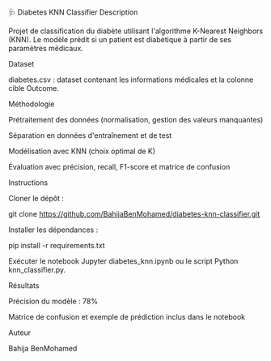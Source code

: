 🩺 Diabetes KNN Classifier
Description

Projet de classification du diabète utilisant l'algorithme K-Nearest Neighbors (KNN).
Le modèle prédit si un patient est diabétique à partir de ses paramètres médicaux.

Dataset

diabetes.csv : dataset contenant les informations médicales et la colonne cible Outcome.

Méthodologie

Prétraitement des données (normalisation, gestion des valeurs manquantes)

Séparation en données d'entraînement et de test

Modélisation avec KNN (choix optimal de K)

Évaluation avec précision, recall, F1-score et matrice de confusion

Instructions

Cloner le dépôt :

git clone https://github.com/BahijaBenMohamed/diabetes-knn-classifier.git


Installer les dépendances :

pip install -r requirements.txt


Exécuter le notebook Jupyter diabetes_knn.ipynb ou le script Python knn_classifier.py.

Résultats

Précision du modèle : 78%

Matrice de confusion et exemple de prédiction inclus dans le notebook

Auteur

Bahija BenMohamed
